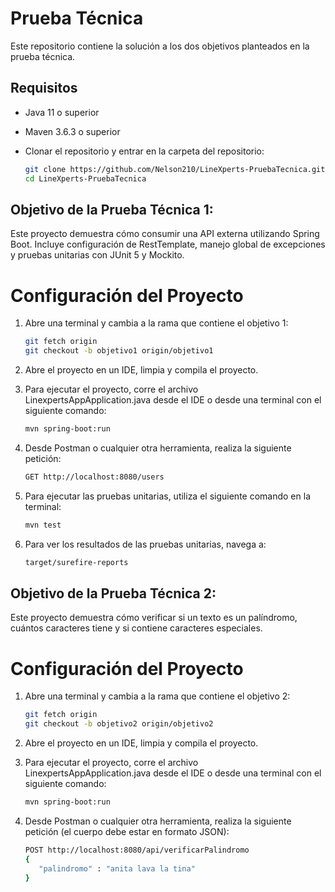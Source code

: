 # Prueba Técnica
Este repositorio contiene la solución a los dos objetivos planteados en la prueba técnica.

## Requisitos

- Java 11 o superior
- Maven 3.6.3 o superior
- Clonar el repositorio y entrar en la carpeta del repositorio:

   ```sh
   git clone https://github.com/Nelson210/LineXperts-PruebaTecnica.git
   cd LineXperts-PruebaTecnica
  
## Objetivo de la Prueba Técnica 1:

Este proyecto demuestra cómo consumir una API externa utilizando Spring Boot. Incluye configuración de RestTemplate, manejo global de excepciones y pruebas unitarias con JUnit 5 y Mockito.

# Configuración del Proyecto
1. Abre una terminal y cambia a la rama que contiene el objetivo 1:
   ```sh
   git fetch origin
   git checkout -b objetivo1 origin/objetivo1

2. Abre el proyecto en un IDE, limpia y compila el proyecto.

3. Para ejecutar el proyecto, corre el archivo LinexpertsAppApplication.java desde el IDE o desde una terminal con el siguiente comando:
   ```sh
   mvn spring-boot:run

4. Desde Postman o cualquier otra herramienta, realiza la siguiente petición:
   ```sh
   GET http://localhost:8080/users

5. Para ejecutar las pruebas unitarias, utiliza el siguiente comando en la terminal:
   ```sh
   mvn test

6.  Para ver los resultados de las pruebas unitarias, navega a:
    ```sh
    target/surefire-reports

## Objetivo de la Prueba Técnica 2:

Este proyecto demuestra cómo verificar si un texto es un palíndromo, cuántos caracteres tiene y si contiene caracteres especiales.

# Configuración del Proyecto
1. Abre una terminal y cambia a la rama que contiene el objetivo 2:
   ```sh
   git fetch origin
   git checkout -b objetivo2 origin/objetivo2

2. Abre el proyecto en un IDE, limpia y compila el proyecto.

3. Para ejecutar el proyecto, corre el archivo LinexpertsAppApplication.java desde el IDE o desde una terminal con el siguiente comando:
   ```sh
   mvn spring-boot:run

4. Desde Postman o cualquier otra herramienta, realiza la siguiente petición (el cuerpo debe estar en formato JSON):
   ```sh
   POST http://localhost:8080/api/verificarPalindromo
   {
      "palindromo" : "anita lava la tina"
   }
